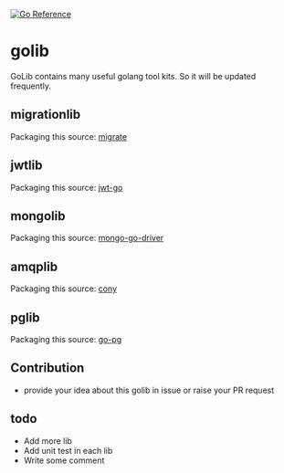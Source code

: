 [![Go Reference](https://pkg.go.dev/badge/github.com/KennyChenFight/golib.svg)](https://pkg.go.dev/github.com/KennyChenFight/golib)

# golib
GoLib contains many useful golang tool kits. So it will be updated frequently.

## migrationlib
Packaging this source: [migrate](https://github.com/golang-migrate/migrate)

## jwtlib
Packaging this source: [jwt-go](https://github.com/dgrijalva/jwt-go)

## mongolib
Packaging this source: [mongo-go-driver](https://github.com/mongodb/mongo-go-driver)

## amqplib
Packaging this source: [cony](https://github.com/assembla/cony)

## pglib
Packaging this source: [go-pg](https://github.com/go-pg/pg)

## Contribution
+ provide your idea about this golib in issue or raise your PR request

## todo
* Add more lib
* Add unit test in each lib
* Write some comment